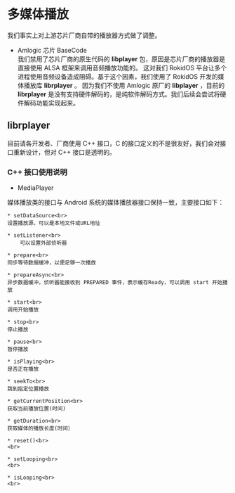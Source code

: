 # 多媒体播放

我们事实上对上游芯片厂商自带的播放器方式做了调整。

* Amlogic 芯片 BaseCode<br>
我们禁用了芯片厂商的原生代码的 **libplayer** 包，原因是芯片厂商的播放器是直接使用 ALSA 框架来调用音频播放功能的。
这对我们 RokidOS 平台让多个进程使用音频设备造成阻碍。基于这个因素，我们使用了 RokidOS 开发的媒体播放库 **librplayer** 。
因为我们不使用 Amlogic 原厂的 **libplayer** ，目前的 **librplayer** 是没有支持硬件解码的，是纯软件解码方式。我们后续会尝试将硬件解码功能实现起来。


## **librplayer**

目前请各开发者、厂商使用 C++ 接口，C 的接口定义的不是很友好，我们会对接口重新设计，但对 C++ 接口是透明的。

### C++ 接口使用说明

* MediaPlayer

媒体播放类的接口与 Android 系统的媒体播放器接口保持一致，主要接口如下：

	* setDataSource<br>
	设置播放源，可以是本地文件或URL地址

	* setListener<br>
    	可以设置外部侦听器

	* prepare<br>
	同步等待数据缓冲，以便足够一次播放

	* prepareAsync<br>
	异步数据缓冲，侦听器能接收到 PREPARED 事件，表示缓存Ready，可以调用 start 开始播放

	* start<br>
	调用开始播放

	* stop<br>
	停止播放

	* pause<br>
	暂停播放

	* isPlaying<br>
	是否正在播放

	* seekTo<br>
	跳到指定位置播放

	* getCurrentPosition<br>
	获取当前播放位置(时间)

	* getDuration<br>
	获取媒体的播放长度(时间）

	* reset()<br>
	<br>
    	
	* setLooping<br>
	<br>

	* isLooping<br>
	<br>
